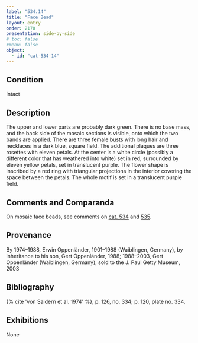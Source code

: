 ```yaml
---
label: "534.14"
title: "Face Bead"
layout: entry
order: 2170
presentation: side-by-side
# toc: false
#menu: false 
object:
  - id: "cat-534-14"
---
```


## Condition

Intact

## Description

The upper and lower parts are probably dark green. There is no base mass, and the back side of the mosaic sections is visible, onto which the two bands are applied. There are three female busts with long hair and necklaces in a dark blue, square field. The additional plaques are three rosettes with eleven petals. At the center is a white circle (possibly a different color that has weathered into white) set in red, surrounded by eleven yellow petals, set in translucent purple. The flower shape is inscribed by a red ring with triangular projections in the interior covering the space between the petals. The whole motif is set in a translucent purple field.

## Comments and Comparanda

On mosaic face beads, see comments on [cat. 534](/catalogue/cat-534) and [535](/catalogue/cat-535).

## Provenance

By 1974–1988, Erwin Oppenländer, 1901–1988 (Waiblingen, Germany), by inheritance to his son, Gert Oppenländer, 1988; 1988–2003, Gert Oppenländer (Waiblingen, Germany), sold to the J. Paul Getty Museum, 2003

## Bibliography

{% cite 'von Saldern et al. 1974' %}, p. 126, no. 334; p. 120, plate no. 334.

## Exhibitions

None